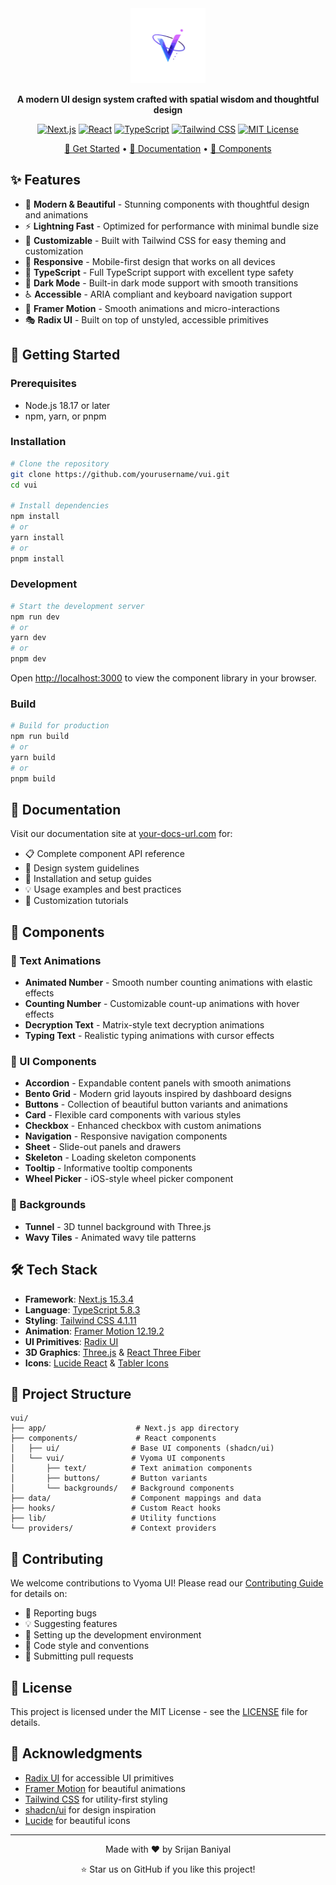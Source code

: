 <div align="center">
  <img src="public/VyomaUI.svg" alt="Vyoma UI Logo" width="120" height="120" />
  
  **A modern UI design system crafted with spatial wisdom and thoughtful design**
  
  [![Next.js](https://img.shields.io/badge/Next.js-15.3.4-black?style=flat-square&logo=next.js)](https://nextjs.org/)
  [![React](https://img.shields.io/badge/React-19.1.0-blue?style=flat-square&logo=react)](https://reactjs.org/)
  [![TypeScript](https://img.shields.io/badge/TypeScript-5.8.3-blue?style=flat-square&logo=typescript)](https://www.typescriptlang.org/)
  [![Tailwind CSS](https://img.shields.io/badge/Tailwind-4.1.11-38B2AC?style=flat-square&logo=tailwind-css)](https://tailwindcss.com/)
  [![MIT License](https://img.shields.io/badge/License-MIT-green?style=flat-square)](LICENSE)

  [🚀 Get Started](#-getting-started) • [📖 Documentation](#-documentation) • [🎨 Components](#-components)
</div>

## ✨ Features

- 🎯 **Modern & Beautiful** - Stunning components with thoughtful design and animations
- ⚡ **Lightning Fast** - Optimized for performance with minimal bundle size
- 🎨 **Customizable** - Built with Tailwind CSS for easy theming and customization
- 📱 **Responsive** - Mobile-first design that works on all devices
- 🔧 **TypeScript** - Full TypeScript support with excellent type safety
- 🌙 **Dark Mode** - Built-in dark mode support with smooth transitions
- ♿ **Accessible** - ARIA compliant and keyboard navigation support
- 🔄 **Framer Motion** - Smooth animations and micro-interactions
- 🎭 **Radix UI** - Built on top of unstyled, accessible primitives

## 🚀 Getting Started

### Prerequisites

- Node.js 18.17 or later
- npm, yarn, or pnpm

### Installation

```bash
# Clone the repository
git clone https://github.com/yourusername/vui.git
cd vui

# Install dependencies
npm install
# or
yarn install
# or
pnpm install
```

### Development

```bash
# Start the development server
npm run dev
# or
yarn dev
# or
pnpm dev
```

Open [http://localhost:3000](http://localhost:3000) to view the component library in your browser.

### Build

```bash
# Build for production
npm run build
# or
yarn build
# or
pnpm build
```

## 📖 Documentation

Visit our documentation site at [your-docs-url.com](https://your-docs-url.com) for:

- 📋 Complete component API reference
- 🎨 Design system guidelines
- 🔧 Installation and setup guides
- 💡 Usage examples and best practices
- 🎯 Customization tutorials

## 🎨 Components

### 📝 Text Animations
- **Animated Number** - Smooth number counting animations with elastic effects
- **Counting Number** - Customizable count-up animations with hover effects
- **Decryption Text** - Matrix-style text decryption animations
- **Typing Text** - Realistic typing animations with cursor effects

### 🧩 UI Components
- **Accordion** - Expandable content panels with smooth animations
- **Bento Grid** - Modern grid layouts inspired by dashboard designs
- **Buttons** - Collection of beautiful button variants and animations
- **Card** - Flexible card components with various styles
- **Checkbox** - Enhanced checkbox with custom animations
- **Navigation** - Responsive navigation components
- **Sheet** - Slide-out panels and drawers
- **Skeleton** - Loading skeleton components
- **Tooltip** - Informative tooltip components
- **Wheel Picker** - iOS-style wheel picker component

### 🎨 Backgrounds
- **Tunnel** - 3D tunnel background with Three.js
- **Wavy Tiles** - Animated wavy tile patterns

## 🛠️ Tech Stack

- **Framework**: [Next.js 15.3.4](https://nextjs.org/)
- **Language**: [TypeScript 5.8.3](https://www.typescriptlang.org/)
- **Styling**: [Tailwind CSS 4.1.11](https://tailwindcss.com/)
- **Animation**: [Framer Motion 12.19.2](https://www.framer.com/motion/)
- **UI Primitives**: [Radix UI](https://www.radix-ui.com/)
- **3D Graphics**: [Three.js](https://threejs.org/) & [React Three Fiber](https://docs.pmnd.rs/react-three-fiber)
- **Icons**: [Lucide React](https://lucide.dev/) & [Tabler Icons](https://tabler-icons.io/)



## 🎯 Project Structure

```
vui/
├── app/                    # Next.js app directory
├── components/             # React components
│   ├── ui/                # Base UI components (shadcn/ui)
│   └── vui/               # Vyoma UI components
│       ├── text/          # Text animation components
│       ├── buttons/       # Button variants
│       └── backgrounds/   # Background components
├── data/                  # Component mappings and data
├── hooks/                 # Custom React hooks
├── lib/                   # Utility functions
└── providers/             # Context providers
```

## 🤝 Contributing

We welcome contributions to Vyoma UI! Please read our [Contributing Guide](CONTRIBUTING.md) for details on:

- 🐛 Reporting bugs
- 💡 Suggesting features
- 🔧 Setting up the development environment
- 📝 Code style and conventions
- 🚀 Submitting pull requests

## 📄 License

This project is licensed under the MIT License - see the [LICENSE](LICENSE) file for details.

## 🙏 Acknowledgments

- [Radix UI](https://www.radix-ui.com/) for accessible UI primitives
- [Framer Motion](https://www.framer.com/motion/) for beautiful animations
- [Tailwind CSS](https://tailwindcss.com/) for utility-first styling
- [shadcn/ui](https://ui.shadcn.com/) for design inspiration
- [Lucide](https://lucide.dev/) for beautiful icons

---

<div align="center">
  Made with ❤️ by Srijan Baniyal
  
  <br />
  
  ⭐ Star us on GitHub if you like this project!
</div>
